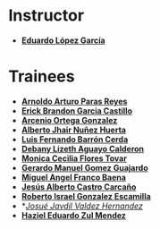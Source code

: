 ﻿# Instructor

* **[Eduardo López García](https://github.com/Vipheak)**

# Trainees

* **[Arnoldo Arturo Paras Reyes](https://github.com/ArnoldoParas)**
* **[Erick Brandon Garcia Castillo](https://github.com/erickbgc)**
* **[Arcenio Ortega Gonzalez](https://github.com/Arce45)**
* **[Alberto Jhair Nuñez Huerta](https://github.com/Jhair374)**
* **[Luis Fernando Barrón Cerda](https://github.com/lif300)**
* **[Debany Lizeth Aguayo Calderon](http://github.com/debany00)**
* **[Monica Cecilia Flores Tovar](https://github.com/Monica2612)**
* **[Gerardo Manuel Gomez Guajardo](https://github.com/jerry994)**
* **[Miguel Angel Franco Baena](https://github.com/BluesZero)**
* **[Jesús Alberto Castro Carcaño](https://github.com/JACC7)**
* **[Roberto Israel Gonzalez Escamilla](https://github.ccom/robertogzz10)**
* **[Josué Javdil Valdez Hernandez](https://github.com/JosueValdez)*
* **[Haziel Eduardo Zul Mendez](https://github.com/Snozu)**   
